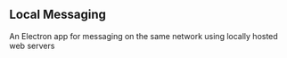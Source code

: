 ## Local Messaging
An Electron app for messaging on the same network using locally hosted web servers